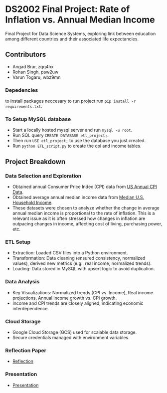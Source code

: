 # DS2002 Final Project: Rate of Inflation vs. Annual Median Income
Final Project for Data Science Systems, exploring link between education among different countries and their associated life expectancies.

## Contributors
- Angad Brar, zqq4hx
- Rohan Singh, psw2uw
- Varun Togaru, wbz9mn

### Depedencies

to install packages neccesary to run project run `pip install -r requirements.txt`.

### To Setup MySQL database
- Start a locally hosted mysql server and run `mysql -u root`.
- Run SQL query `CREATE DATABASE etl_project;`.
- Then run `USE etl_project;` to use the database you just created.
- Run `python ETL_script.py` to create the cpi and income tables.

## Project Breakdown
### Data Selection and Exploration
- Obtained annual Consumer Price Index (CPI) data from [US Annual CPI Data](https://www.minneapolisfed.org/about-us/monetary-policy/inflation-calculator/consumer-price-index-1913-).
- Obtained average annual median income data from [Median U.S. Household Income](https://fred.stlouisfed.org/series/MEHOINUSA646N).
- These datasets were chosen to analyze whether the change in average annual median income is proportional to the rate of inflation. This is a relevant issue as it is often stressed how changes in inflation are outpacing changes in income, affecting cost of living, purchasing power, etc.

### ETL Setup
- Extraction: Loaded CSV files into a Python environment.
- Transformation: Data cleaning (ensured consistency, normalized values), derived new metrics (e.g., real income, normalized trends).
- Loading: Data stored in MySQL with upsert logic to avoid duplication.

### Data Analysis
- Key Visualizations: Normalized trends (CPI vs. Income), Real income projections, Annual income growth vs. CPI growth.
- Income and CPI trends are closely aligned, indicating economic interdependence.

### Cloud Storage
- Google Cloud Storage (GCS) used for scalable data storage.
- Secure credentials managed with environment variables.

### Reflection Paper
- [Reflection](https://docs.google.com/document/d/1_V8ahrtEmrL1XhUhNlQpnsXA15N-FZq1gd_eoBC5kYU/edit?usp=sharing)

### Presentation
- [Presentation](https://docs.google.com/presentation/d/1P1pE2rCYhFRfa_BVIRr5M8UMTz75ea58vaKP6P82JfQ/edit?usp=sharing)
